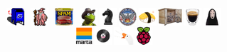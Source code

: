 <p align="center">
  <img src="/images/mailbox.gif" alt="mailbox" height="40" style="margin-right: 10px;">
  <img src="/images/partywizard.gif" alt="party wizard" height="40" style="margin-right: 10px;">
  <img src="/images/spam.png" alt="spam" height="40" style="margin-right: 10px;">
  <img src="/images/kermit_yeehawq.png" alt="kermit cowboy" height="40">
  <img src="/images/chess_knight.png" alt="chess horsey" height="40">
  <img src="/images/atlanta.png" alt="kermit cowboy" height="40">
  <img src="/images/tamago-sushi.gif" alt="my grandma makes the best tamagoyaki" height="40">
  <img src="/images/bike-shed.png" alt="a bike emerging into the morning from its beautiful shed home" height="40">
  <img src="/images/espresso_shot.png" alt="kermit cowboy" height="40">
  <img src="/images/ghibli-noface.png" alt="kermit cowboy" height="40">
  <img src="/images/marta.png" alt="kermit cowboy" height="40">
  <img src="/images/vinyl_spinning.gif" alt="it's a spinning vinyl record" height="40">
  <img src="/images/honk.png" alt="untitled goose honking" height="40">
  <img src="/images/raspberry_pi.png" alt="I don't even like pie that much but this one is raspberry" height="40">
</p>

<!--
**5h4y/5h4y** is a ✨ _special_ ✨ repository because its `README.md` (this file) appears on your GitHub profile.

X-Originating-IP: 127.0.0.1  
X-Deliverability-Engine: ShayBot/1.0  
X-Feedback-Loop: disabled  
X-Spam-Score: 0.0 🧼  
X-Mailer: papercuts/CLI  
X-Message-ID: <blue.mailbox.eyeing.u@hireshay.com>  
X-Reputation-Score: 98 (human-verified)  
X-Authed-By: SPF, DKIM, and vibes  
X-Bounce-Handler: /dev/null  
X-RateLimit-Remaining: ∞  
X-Failure-Reason: recipient emotionally unavailable 
X-Passed-DKIM: true  
X-Passed-Intuition: questionable  
X-MX-Preference: 🐌  
X-Retry-Policy: backoff(5m, 15m, 30m, give up)  
X-Emotion-Header: 😬  
X-Human-Readability: guaranteed  


Here are some ideas to get you started:

- 🔭 I’m currently working on ...
- 🌱 I’m currently learning ...
- 👯 I’m looking to collaborate on ...
- 🤔 I’m looking for help with ...
- 💬 Ask me about ...
- 📫 How to reach me: ...
- 😄 Pronouns: ...
- ⚡ Fun fact: ...
-->
